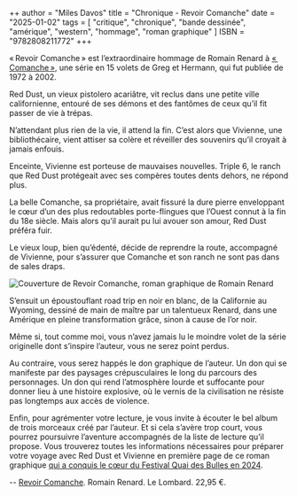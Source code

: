 ++
author = "Miles Davos"
title = "Chronique - Revoir Comanche"
date = "2025-01-02"
tags = [
    "critique", "chronique", "bande dessinée", "amérique", "western", "hommage", "roman graphique"
]
ISBN = "9782808211772"
+++

« Revoir Comanche » est l’extraordinaire hommage de Romain Renard à [« Comanche »](https://www.bedetheque.com/serie-85-BD-Comanche.html), une série en 15 volets de Greg et Hermann, qui fut publiée de 1972 à 2002.

Red Dust, un vieux pistolero acariâtre, vit reclus dans une petite ville californienne, entouré de ses démons et des fantômes de ceux qu’il fit passer de vie à trépas.

N’attendant plus rien de la vie, il attend la fin. C’est alors que Vivienne, une bibliothécaire, vient attiser sa colère et réveiller des souvenirs qu’il croyait à jamais enfouis.

Enceinte, Vivienne est porteuse de mauvaises nouvelles. Triple 6, le ranch que Red Dust protégeait avec ses compères toutes dents dehors, ne répond plus.

La belle Comanche, sa propriétaire, avait fissuré la dure pierre enveloppant le cœur d’un des plus redoutables porte-flingues que l’Ouest connut à la fin du 18e siècle. Mais alors qu’il aurait pu lui avouer son amour, Red Dust préféra fuir. 

Le vieux loup, bien qu’édenté, décide de reprendre la route, accompagné de Vivienne, pour s’assurer que Comanche et son ranch ne sont pas dans de sales draps.

![Couverture de Revoir Comanche, roman graphique de Romain Renard](/images/revoir-comanche.jpeg)

S’ensuit un époustouflant road trip en noir en blanc, de la Californie au Wyoming, dessiné de main de maître par un talentueux Renard, dans une Amérique en pleine transformation grâce, sinon à cause de l’or noir.

Même si, tout comme moi, vous n’avez jamais lu le moindre volet de la série originelle dont s’inspire l’auteur, vous ne serez point perdus.

Au contraire, vous serez happés le don graphique de l’auteur. Un don qui se manifeste par des paysages crépusculaires le long du parcours des personnages. Un don qui rend l’atmosphère lourde et suffocante pour donner lieu à une histoire explosive, où le vernis de la civilisation ne résiste pas longtemps aux accès de violence.

Enfin, pour agrémenter votre lecture, je vous invite à écouter le bel album de trois morceaux créé par l’auteur. Et si cela s’avère trop court, vous pourrez poursuivre l’aventure accompagnés de la liste de lecture qu’il propose. Vous trouverez toutes les informations nécessaires pour préparer votre voyage avec Red Dust et Vivienne en première page de ce roman graphique [qui a conquis le cœur du Festival Quai des Bulles en 2024](http://prix.quaidesbulles.com/2024/10/30/palmares-2024/).

--
[Revoir Comanche](https://www.lelombard.com/bd/revoir-comanche/revoir-comanche). Romain Renard. Le Lombard. 22,95 €.
